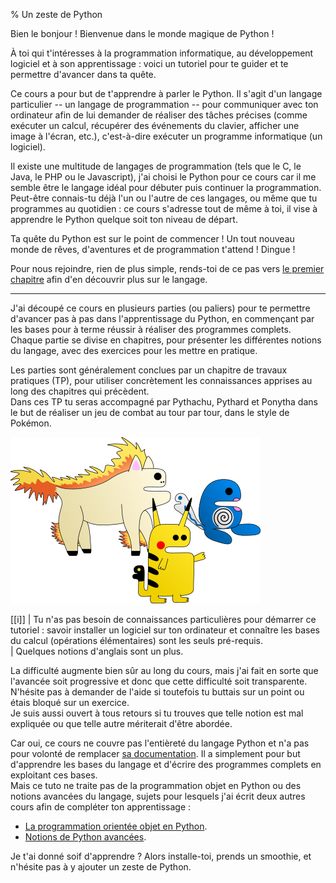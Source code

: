 % Un zeste de Python

Bien le bonjour !
Bienvenue dans le monde magique de Python !

À toi qui t'intéresses à la programmation informatique, au développement logiciel et à son apprentissage : voici un tutoriel pour te guider et te permettre d'avancer dans ta quête.

Ce cours a pour but de t'apprendre à parler le Python.
Il s'agit d'un langage particulier -- un langage de programmation -- pour communiquer avec ton ordinateur afin de lui demander de réaliser des tâches précises (comme exécuter un calcul, récupérer des événements du clavier, afficher une image à l'écran, etc.), c'est-à-dire exécuter un programme informatique (un logiciel).

Il existe une multitude de langages de programmation (tels que le C, le Java, le PHP ou le Javascript), j'ai choisi le Python pour ce cours car il me semble être le langage idéal pour débuter puis continuer la programmation.  
Peut-être connais-tu déjà l'un ou l'autre de ces langages, ou même que tu programmes au quotidien : ce cours s'adresse tout de même à toi, il vise à apprendre le Python quelque soit ton niveau de départ.

Ta quête du Python est sur le point de commencer !
Un tout nouveau monde de rêves, d'aventures et de programmation t'attend ! Dingue !

Pour nous rejoindre, rien de plus simple, rends-toi de ce pas vers [le premier chapitre]() afin d'en découvrir plus sur le langage.

---------------------

J'ai découpé ce cours en plusieurs parties (ou paliers) pour te permettre d'avancer pas à pas dans l'apprentissage du Python, en commençant par les bases pour à terme réussir à réaliser des programmes complets.  
Chaque partie se divise en chapitres, pour présenter les différentes notions du langage, avec des exercices pour les mettre en pratique.

Les parties sont généralement conclues par un chapitre de travaux pratiques (TP), pour utiliser concrètement les connaissances apprises au long des chapitres qui précèdent.  
Dans ces TP tu seras accompagné par Pythachu, Pythard et Ponytha dans le but de réaliser un jeu de combat au tour par tour, dans le style de Pokémon.

![Attrapez-les tous !](img/pythomons.png)

[[i]]
| Tu n'as pas besoin de connaissances particulières pour démarrer ce tutoriel : savoir installer un logiciel sur ton ordinateur et connaître les bases du calcul (opérations élémentaires) sont les seuls pré-requis.  
| Quelques notions d'anglais sont un plus.

La difficulté augmente bien sûr au long du cours, mais j'ai fait en sorte que l'avancée soit progressive et donc que cette difficulté soit transparente.
N'hésite pas à demander de l'aide si toutefois tu buttais sur un point ou étais bloqué sur un exercice.  
Je suis aussi ouvert à tous retours si tu trouves que telle notion est mal expliquée ou que telle autre mériterait d'être abordée.

Car oui, ce cours ne couvre pas l'entièreté du langage Python et n'a pas pour volonté de remplacer [sa documentation](https://docs.python.org/fr/3/).
Il a simplement pour but d'apprendre les bases du langage et d'écrire des programmes complets en exploitant ces bases.  
Mais ce tuto ne traite pas de la programmation objet en Python ou des notions avancées du langage, sujets pour lesquels j'ai écrit deux autres cours afin de compléter ton apprentissage :

* [La programmation orientée objet en Python](https://zestedesavoir.com/tutoriels/1253/la-programmation-orientee-objet-en-python/).
* [Notions de Python avancées](https://zestedesavoir.com/tutoriels/954/notions-de-python-avancees/).

Je t'ai donné soif d'apprendre ?
Alors installe-toi, prends un smoothie, et n'hésite pas à y ajouter un zeste de Python.
